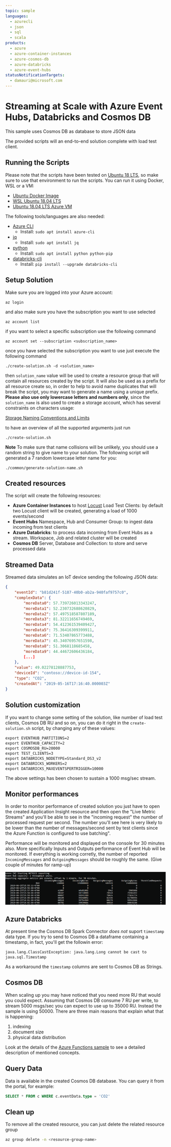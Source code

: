 ```yaml
---
topic: sample
languages:
  - azurecli
  - json
  - sql
  - scala
products:
  - azure
  - azure-container-instances
  - azure-cosmos-db
  - azure-databricks
  - azure-event-hubs
statusNotificationTargets:
  - damauri@microsoft.com
---
```


# Streaming at Scale with Azure Event Hubs, Databricks and Cosmos DB

This sample uses Cosmos DB as database to store JSON data

The provided scripts will an end-to-end solution complete with load test client.

## Running the Scripts

Please note that the scripts have been tested on [Ubuntu 18 LTS](http://releases.ubuntu.com/18.04/), so make sure to use that environment to run the scripts. You can run it using Docker, WSL or a VM:

- [Ubuntu Docker Image](https://hub.docker.com/_/ubuntu/)
- [WSL Ubuntu 18.04 LTS](https://www.microsoft.com/en-us/p/ubuntu-1804-lts/9n9tngvndl3q?activetab=pivot:overviewtab)
- [Ubuntu 18.04 LTS Azure VM](https://azuremarketplace.microsoft.com/en-us/marketplace/apps/Canonical.UbuntuServer1804LTS)

The following tools/languages are also needed:

- [Azure CLI](https://docs.microsoft.com/en-us/cli/azure/install-azure-cli-apt?view=azure-cli-latest)
  - Install: `sudo apt install azure-cli`
- [jq](https://stedolan.github.io/jq/download/)
  - Install: `sudo apt install jq`
- [python](https://www.python.org/)
  - Install: `sudo apt install python python-pip`
- [databricks-cli](https://github.com/databricks/databricks-cli)
  - Install: `pip install --upgrade databricks-cli`

## Setup Solution

Make sure you are logged into your Azure account:

    az login

and also make sure you have the subscription you want to use selected

    az account list

if you want to select a specific subscription use the following command

    az account set --subscription <subscription_name>

once you have selected the subscription you want to use just execute the following command

    ./create-solution.sh -d <solution_name>

then `solution_name` value will be used to create a resource group that will contain all resources created by the script. It will also be used as a prefix for all resource create so, in order to help to avoid name duplicates that will break the script, you may want to generate a name using a unique prefix. **Please also use only lowercase letters and numbers only**, since the `solution_name` is also used to create a storage account, which has several constraints on characters usage:

[Storage Naming Conventions and Limits](https://docs.microsoft.com/en-us/azure/architecture/best-practices/naming-conventions#storage)

to have an overview of all the supported arguments just run

    ./create-solution.sh

**Note**
To make sure that name collisions will be unlikely, you should use a random string to give name to your solution. The following script will generated a 7 random lowercase letter name for you:

    ./common/generate-solution-name.sh

## Created resources

The script will create the following resources:

- **Azure Container Instances** to host [Locust](https://locust.io/) Load Test Clients: by default two Locust client will be created, generating a load of 1000 events/second
- **Event Hubs** Namespace, Hub and Consumer Group: to ingest data incoming from test clients
- **Azure Databricks**: to process data incoming from Event Hubs as a stream. Workspace, Job and related cluster will be created
- **Cosmos DB** Server, Database and Collection: to store and serve processed data

## Streamed Data

Streamed data simulates an IoT device sending the following JSON data:

```json
{
    "eventId": "b81d241f-5187-40b0-ab2a-940faf9757c0",
    "complexData": {
        "moreData0": 57.739726013343247,
        "moreData1": 52.230732688620829,
        "moreData2": 57.497518587807189,
        "moreData3": 81.32211656749469,
        "moreData4": 54.412361539409427,
        "moreData5": 75.36416309399911,
        "moreData6": 71.53407865773488,
        "moreData7": 45.34076957651598,
        "moreData8": 51.3068118685458,
        "moreData9": 44.44672606436184,
        [...]
    },
    "value": 49.02278128887753,
    "deviceId": "contoso://device-id-154",
    "type": "CO2",
    "createdAt": "2019-05-16T17:16:40.000003Z"
}
```

## Solution customization

If you want to change some setting of the solution, like number of load test clients, Cosmos DB RU and so on, you can do it right in the `create-solution.sh` script, by changing any of these values:

    export EVENTHUB_PARTITIONS=2
    export EVENTHUB_CAPACITY=2
    export COSMOSDB_RU=20000
    export TEST_CLIENTS=3 
    export DATABRICKS_NODETYPE=Standard_DS3_v2
    export DATABRICKS_WORKERS=2
    export DATABRICKS_MAXEVENTSPERTRIGGER=10000

The above settings has been chosen to sustain a 1000 msg/sec stream.

## Monitor performances

In order to monitor performance of created solution you just have to open the created Application Insight resource and then open the "Live Metric Streams" and you'll be able to see in the "incoming request" the number of processed request per second. The number you'll see here is very likely to be lower than the number of messages/second sent by test clients since the Azure Function is configured to use batching".

Performance will be monitored and displayed on the console for 30 minutes also. More specifically Inputs and Outputs performance of Event Hub will be monitored. If everything is working corretly, the number of reported `IncomingMessages` and `OutgoingMessages` should be roughly the same. (Give couple of minutes for ramp-up)

![Console Performance Report](../_doc/_images/console-performance-monitor.png)

## Azure Databricks

At present time the Cosmos DB Spark Connector *does not* suport `timestamp` data type. If you try to send to Cosmos DB a dataframe containing a timestamp, in fact, you'll get the followin error:

```
java.lang.ClassCastException: java.lang.Long cannot be cast to java.sql.Timestamp
```

As a workaround the `timestamp` columns are sent to Cosmos DB as Strings.

## Cosmos DB

When scaling up you may have noticed that you need more RU that would you could expect. Assuming that Cosmos DB consume 7 RU per write, to stream 5000 msgs/sec you can expect to use up to 35000 RU. Instead the sample is using 50000. There are three main reasons that explain what that is happening:

1. indexing
2. document size
3. physical data distribution

Look at the details of the [Azure Functions sample](../eventhubs-functions-cosmosdb#cosmos-db) to see a detailed description of mentioned concepts.

## Query Data

Data is available in the created Cosmos DB database. You can query it from the portal, for example:

```sql
SELECT * FROM c WHERE c.eventData.type = 'CO2'
```

## Clean up

To remove all the created resource, you can just delete the related resource group

```bash
az group delete -n <resource-group-name>
```